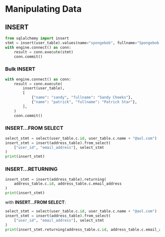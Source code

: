 # Manipulating Data

## INSERT

```py
from sqlalchemy import insert
stmt = insert(user_table).values(name="spongebob", fullname="Spongebob Squarepants")
with engine.connect() as conn:
    result = conn.execute(stmt)
    conn.commit()
```

### Bulk INSERT

```py
with engine.connect() as conn:
    result = conn.execute(
        insert(user_table),
        [
            {"name": "sandy", "fullname": "Sandy Cheeks"},
            {"name": "patrick", "fullname": "Patrick Star"},
        ],
    )
    conn.commit()
```

### INSERT…FROM SELECT

```py
select_stmt = select(user_table.c.id, user_table.c.name + "@aol.com")
insert_stmt = insert(address_table).from_select(
    ["user_id", "email_address"], select_stmt
)
print(insert_stmt)
```


### INSERT…RETURNING

```py
insert_stmt = insert(address_table).returning(
    address_table.c.id, address_table.c.email_address
)
print(insert_stmt)
```

with **INSERT…FROM SELECT**:

```py
select_stmt = select(user_table.c.id, user_table.c.name + "@aol.com")
insert_stmt = insert(address_table).from_select(
    ["user_id", "email_address"], select_stmt
)
print(insert_stmt.returning(address_table.c.id, address_table.c.email_address))
```
